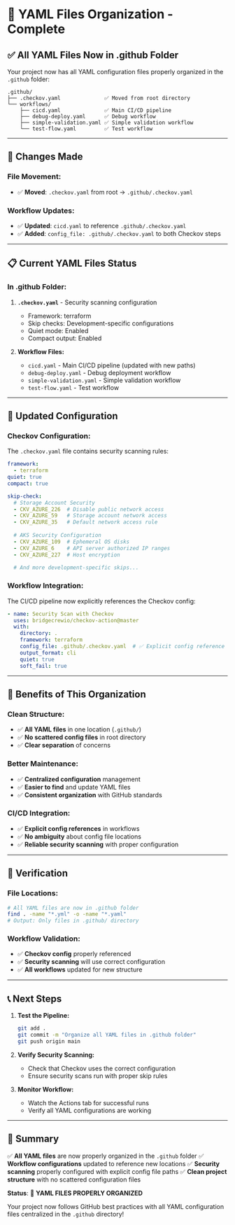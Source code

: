 # 📁 YAML Files Organization - Complete

## ✅ **All YAML Files Now in .github Folder**

Your project now has all YAML configuration files properly organized in the `.github` folder:

```
.github/
├── .checkov.yaml              ✅ Moved from root directory
└── workflows/
    ├── cicd.yaml              ✅ Main CI/CD pipeline
    ├── debug-deploy.yaml      ✅ Debug workflow
    ├── simple-validation.yaml ✅ Simple validation workflow
    └── test-flow.yaml         ✅ Test workflow
```

---

## 🔄 **Changes Made**

### **File Movement:**
- ✅ **Moved**: `.checkov.yaml` from root → `.github/.checkov.yaml`

### **Workflow Updates:**
- ✅ **Updated**: `cicd.yaml` to reference `.github/.checkov.yaml`
- ✅ **Added**: `config_file: .github/.checkov.yaml` to both Checkov steps

---

## 📋 **Current YAML Files Status**

### **In .github Folder:**
1. **`.checkov.yaml`** - Security scanning configuration
   - Framework: terraform
   - Skip checks: Development-specific configurations
   - Quiet mode: Enabled
   - Compact output: Enabled

2. **Workflow Files:**
   - `cicd.yaml` - Main CI/CD pipeline (updated with new paths)
   - `debug-deploy.yaml` - Debug deployment workflow
   - `simple-validation.yaml` - Simple validation workflow
   - `test-flow.yaml` - Test workflow

---

## 🔧 **Updated Configuration**

### **Checkov Configuration:**
The `.checkov.yaml` file contains security scanning rules:

```yaml
framework:
  - terraform
quiet: true
compact: true

skip-check:
  # Storage Account Security
  - CKV_AZURE_226  # Disable public network access
  - CKV_AZURE_59   # Storage account network access
  - CKV_AZURE_35   # Default network access rule
  
  # AKS Security Configuration
  - CKV_AZURE_109  # Ephemeral OS disks
  - CKV_AZURE_6    # API server authorized IP ranges
  - CKV_AZURE_227  # Host encryption
  
  # And more development-specific skips...
```

### **Workflow Integration:**
The CI/CD pipeline now explicitly references the Checkov config:

```yaml
- name: Security Scan with Checkov
  uses: bridgecrewio/checkov-action@master
  with:
    directory: .
    framework: terraform
    config_file: .github/.checkov.yaml  # ✅ Explicit config reference
    output_format: cli
    quiet: true
    soft_fail: true
```

---

## 🎯 **Benefits of This Organization**

### **Clean Structure:**
- ✅ **All YAML files** in one location (`.github/`)
- ✅ **No scattered config files** in root directory
- ✅ **Clear separation** of concerns

### **Better Maintenance:**
- ✅ **Centralized configuration** management
- ✅ **Easier to find** and update YAML files
- ✅ **Consistent organization** with GitHub standards

### **CI/CD Integration:**
- ✅ **Explicit config references** in workflows
- ✅ **No ambiguity** about config file locations
- ✅ **Reliable security scanning** with proper configuration

---

## 🚀 **Verification**

### **File Locations:**
```bash
# All YAML files are now in .github folder
find . -name "*.yml" -o -name "*.yaml"
# Output: Only files in .github/ directory
```

### **Workflow Validation:**
- ✅ **Checkov config** properly referenced
- ✅ **Security scanning** will use correct configuration
- ✅ **All workflows** updated for new structure

---

## 📞 **Next Steps**

1. **Test the Pipeline:**
   ```bash
   git add .
   git commit -m "Organize all YAML files in .github folder"
   git push origin main
   ```

2. **Verify Security Scanning:**
   - Check that Checkov uses the correct configuration
   - Ensure security scans run with proper skip rules

3. **Monitor Workflow:**
   - Watch the Actions tab for successful runs
   - Verify all YAML configurations are working

---

## 🎉 **Summary**

✅ **All YAML files** are now properly organized in the `.github` folder
✅ **Workflow configurations** updated to reference new locations
✅ **Security scanning** properly configured with explicit config file paths
✅ **Clean project structure** with no scattered configuration files

**Status**: 🚀 **YAML FILES PROPERLY ORGANIZED**

Your project now follows GitHub best practices with all YAML configuration files centralized in the `.github` directory!
